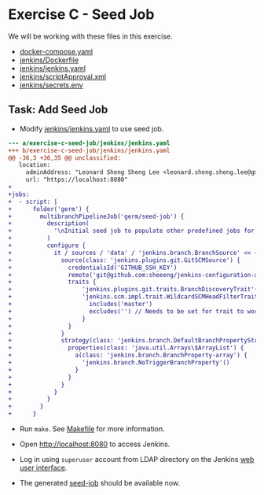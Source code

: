 # Exercise C - Seed Job

We will be working with these files in this exercise.

- [docker-compose.yaml](docker-compose.yaml)
- [jenkins/Dockerfile](jenkins/Dockerfile)
- [jenkins/jenkins.yaml](jenkins/jenkins.yaml)
- [jenkins/scriptApproval.xml](jenkins/scriptApproval.xml)
- [jenkins/secrets.env](jenkins/secrets.env)

## Task: Add Seed Job

- Modify [jenkins/jenkins.yaml](jenkins/jenkins.yaml) to use seed job.

```patch
--- a/exercise-c-seed-job/jenkins/jenkins.yaml
+++ b/exercise-c-seed-job/jenkins/jenkins.yaml
@@ -36,3 +36,35 @@ unclassified:
   location:
     adminAddress: "Leonard Sheng Sheng Lee <leonard.sheng.sheng.lee@gmail.com>"
     url: "https://localhost:8080"
+
+jobs:
+  - script: |
+      folder('germ') {
+        multibranchPipelineJob('germ/seed-job') {
+          description(
+            '\nInitial seed job to populate other predefined jobs for Jenkins.'
+          )
+          configure {
+            it / sources / 'data' / 'jenkins.branch.BranchSource' << {
+              source(class: 'jenkins.plugins.git.GitSCMSource') {
+                credentialsId('GITHUB_SSH_KEY')
+                remote('git@github.com:sheeeng/jenkins-configuration-as-code-seed-job.git')
+                traits {
+                    'jenkins.plugins.git.traits.BranchDiscoveryTrait'()
+                    'jenkins.scm.impl.trait.WildcardSCMHeadFilterTrait' {
+                      includes('master')
+                      excludes('') // Needs to be set for trait to work
+                    }
+                }
+              }
+              strategy(class: 'jenkins.branch.DefaultBranchPropertyStrategy') {
+                properties(class: 'java.util.Arrays\$ArrayList') {
+                  a(class: 'jenkins.branch.BranchProperty-array') {
+                    'jenkins.branch.NoTriggerBranchProperty'()
+                  }
+                }
+              }
+            }
+          }
+        }
+      }
```

- Run `make`. See [Makefile](Makefile) for more information.

- Open [http://localhost:8080](http://localhost:8080) to access Jenkins.

- Log in using `superuser` account from LDAP directory on the Jenkins [web user interface](http://localhost:8080/).

- The generated [seed-job](http://localhost:8080/job/germ/job/seed-job/) should be available now.
